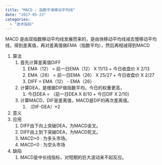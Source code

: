 ```yaml
---
title: "MACD : 指数平滑移动平均线"
date: "2017-05-23"
categories: 
  - "技术指标"
---
```


MACD 是由双指数移动平均线发展而来的，是由快移动平均线减去慢移动平均线，得到差离值，再对差离值做EMA（指数平均），然后再相减得到MACD

1. 算法
    1. 首先计算差离值DIFF
        1. EMA（12） = 前一日EMA（12） X 11/13 + 今日收盘价 X 2/13
        2. EMA（26） = 前一日EMA（26） X 25/27 + 今日收盘价 X 2/27
        3. DIFF = EMA（12） - EMA（26）
    2. 计算DEA，是根据DIF做指数平均，今日的权重更高，
        1. 今日DEA = （前一日DEA X 8/10 + 今日DIF X 2/10）
    3. 计算MACD，DIF是差离值，MACD是DIF的再次差离值。
        1. （DIF-DEA）\*2
2. 意义
3. 应用
    1. DIFF由下向上突破DEA，为MACD金叉。
    2. DIFF由上到下突破DEA，为MACD死叉。
    3. MACD>0 : 为多头市场。
    4. MACD<0 : 为空头市场
4. 缺陷
    1. MACD是中长线指标，对短期的巨大波动来不起反应。
